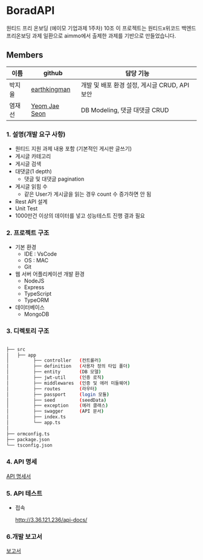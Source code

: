 # BoradAPI
원티드 프리 온보딩 (에이모 기업과제 1주차) 10조 
이 프로젝트는 원티드x위코드 백엔드 프리온보딩 과제 일환으로 aimmo에서 출제한 과제를 기반으로 만들었습니다.

## Members
|이름   |github                   |담당 기능|
|-------|-------------------------|--------------------|
|박지율 | [earthkingman](https://github.com/earthkingman)   | 개발 및 배포 환경 설정, 게시글 CRUD, API 보안   |
|염재선 | [Yeom Jae Seon](https://github.com/YeomJaeSeon) | DB Modeling, 댓글 대댓글 CRUD   |


### 1. 설명(개발 요구 사항)
- 원티드 지원 과제 내용 포함 (기본적인 게시판 글쓰기)
- 게시글 카테고리
- 게시글 검색
- 대댓글(1 depth)
    - 댓글 및 대댓글 pagination
- 게시글 읽힘 수
    - 같은 User가 게시글을 읽는 경우 count 수 증가하면 안 됨
- Rest API 설계
- Unit Test
- 1000만건 이상의 데이터를 넣고 성능테스트 진행 결과 필요

### 2. 프로젝트 구조
- 기본 환경
  - IDE : VsCode 
  - OS : MAC
  - Git
- 웹 서버 어플리케이션 개발 환경
  - NodeJS
  - Express
  - TypeScript
  - TypeORM
- 데이터베이스
  - MongoDB 
### 3. 디렉토리 구조

```bash

├── src
│   ├── app
│         ├── controller   (컨트롤러)
│         ├── definition   (사용자 정의 타입 폴더)
│         ├── entity       (DB 모델)
│         ├── jwt-util     (인증 로직)
│         ├── middlewares  (인증 및 에러 미들웨어)
│         ├── routes       (라우터)
│         ├── passport     (login 모듈)
│         ├── seed         (seedData)
│         ├── exception    (에러 클래스)
│         ├── swagger      (API 문서)
│         ├── index.ts 
│         └── app.ts
│
├── ormconfig.ts
├── package.json 
└── tsconfig.json 

``` 
    
### 4. API 명세
[API 명세서](https://app.swaggerhub.com/apis-docs/earthkingman/Aimo_api/1.0.0)

### 5. API 테스트 
- 접속

  http://3.36.121.236/api-docs/

### 6.개발 보고서

 [보고서](https://github.com/earthkingman/BoradAPI/wiki)
